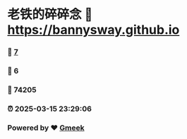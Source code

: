 # 老铁的碎碎念 :link: https://bannysway.github.io 
### :page_facing_up: [7](https://bannysway.github.io/tag.html) 
### :speech_balloon: 6 
### :hibiscus: 74205 
### :alarm_clock: 2025-03-15 23:29:06 
### Powered by :heart: [Gmeek](https://github.com/Meekdai/Gmeek)
